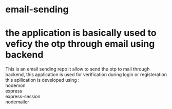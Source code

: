# email-sending
# the application is basically used to veficy the otp through email using backend 

This is an email sending repo it allow to send the otp to mail through backend, this application is used for verification during login or registeration
this apllication is developed using :<br>
nodemon<br>
express<br>
express-session<br>
nodemailer

